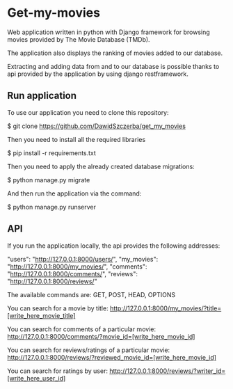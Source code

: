 # Get-my-movies
Web application written in python with Django framework for browsing movies provided by The Movie Database (TMDb). 

The application also displays the ranking of movies added to our database.

Extracting and adding data from and to our database is possible thanks to api provided by the application by using django restframework.


## Run application

To use our application you need to clone this repository:

$ git clone https://github.com/DawidSzczerba/get_my_movies

Then you need to install all the required libraries

$ pip install -r requirements.txt

Then you need to apply the already created database migrations:

$ python manage.py migrate

And then run the application via the command:

$ python manage.py runserver


##  API
If you run the application locally, the api provides the following addresses:

"users": "http://127.0.0.1:8000/users/",
"my_movies": "http://127.0.0.1:8000/my_movies/",
"comments": "http://127.0.0.1:8000/comments/",
"reviews": "http://127.0.0.1:8000/reviews/"

The available commands are:
GET, POST, HEAD, OPTIONS

You can search for a movie by title:
http://127.0.0.1:8000/my_movies/?title=[write_here_movie_title]

You can search for comments of a particular movie:
http://127.0.0.1:8000/comments/?movie_id=[write_here_movie_id]

You can search for reviews/ratings of a particular movie:
http://127.0.0.1:8000/reviews/?reviewed_movie_id=[write_here_movie_id]

You can search for ratings by user:
http://127.0.0.1:8000/reviews/?writer_id=[write_here_user_id]
